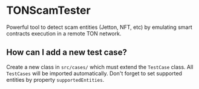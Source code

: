 # TONScamTester
Powerful tool to detect scam entities (Jetton, NFT, etc) by emulating smart contracts execution in a remote TON network. 

## How can I add a new test case?
Create a new class in ```src/cases/``` which must extend the ```TestCase``` class. All ```TestCases``` will be imported automatically. Don't forget to set supported entities by property ```supportedEntities```.
